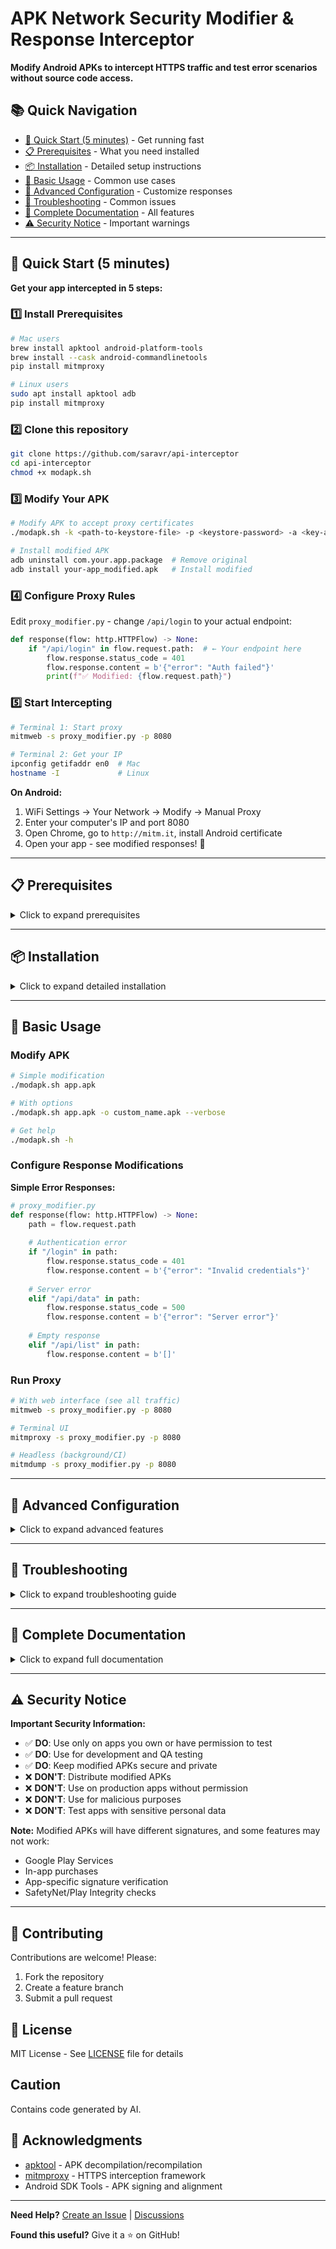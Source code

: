 # APK Network Security Modifier & Response Interceptor

**Modify Android APKs to intercept HTTPS traffic and test error scenarios without source code access.**

## 📚 Quick Navigation

- [🚀 Quick Start (5 minutes)](#-quick-start-5-minutes) - Get running fast
- [📋 Prerequisites](#-prerequisites) - What you need installed
- [📦 Installation](#-installation) - Detailed setup instructions
- [🎯 Basic Usage](#-basic-usage) - Common use cases
- [🔧 Advanced Configuration](#-advanced-configuration) - Customize responses
- [🐛 Troubleshooting](#-troubleshooting) - Common issues
- [📖 Complete Documentation](#-complete-documentation) - All features
- [⚠️ Security Notice](#️-security-notice) - Important warnings

---

## 🚀 Quick Start (5 minutes)

**Get your app intercepted in 5 steps:**

### 1️⃣ Install Prerequisites
```bash
# Mac users
brew install apktool android-platform-tools
brew install --cask android-commandlinetools
pip install mitmproxy

# Linux users
sudo apt install apktool adb
pip install mitmproxy
```

### 2️⃣ Clone this repository
```bash
git clone https://github.com/saravr/api-interceptor
cd api-interceptor
chmod +x modapk.sh
```

### 3️⃣ Modify Your APK
```bash
# Modify APK to accept proxy certificates
./modapk.sh -k <path-to-keystore-file> -p <keystore-password> -a <key-alias> your-app.apk

# Install modified APK
adb uninstall com.your.app.package  # Remove original
adb install your-app_modified.apk   # Install modified
```

### 4️⃣ Configure Proxy Rules
Edit `proxy_modifier.py` - change `/api/login` to your actual endpoint:
```python
def response(flow: http.HTTPFlow) -> None:
    if "/api/login" in flow.request.path:  # ← Your endpoint here
        flow.response.status_code = 401
        flow.response.content = b'{"error": "Auth failed"}'
        print(f"✅ Modified: {flow.request.path}")
```

### 5️⃣ Start Intercepting
```bash
# Terminal 1: Start proxy
mitmweb -s proxy_modifier.py -p 8080

# Terminal 2: Get your IP
ipconfig getifaddr en0  # Mac
hostname -I             # Linux
```

**On Android:**
1. WiFi Settings → Your Network → Modify → Manual Proxy
2. Enter your computer's IP and port 8080
3. Open Chrome, go to `http://mitm.it`, install Android certificate
4. Open your app - see modified responses! 🎉

---

## 📋 Prerequisites

<details>
<summary>Click to expand prerequisites</summary>

### Required Tools

| Tool | Purpose | Install Command |
|------|---------|----------------|
| **apktool** | Decompile/rebuild APKs | `brew install apktool` |
| **Android SDK** | Sign & align APKs | `brew install --cask android-commandlinetools` |
| **Python 3.8+** | Run proxy scripts | Pre-installed on most systems |
| **mitmproxy** | Intercept HTTPS | `pip install mitmproxy` |
| **adb** | Install APKs | `brew install android-platform-tools` |

### Verify Installation
```bash
apktool --version
python3 --version
mitmdump --version
adb --version
```

</details>

---

## 📦 Installation

<details>
<summary>Click to expand detailed installation</summary>

### macOS
```bash
# Install Homebrew if needed
/bin/bash -c "$(curl -fsSL https://raw.githubusercontent.com/Homebrew/install/HEAD/install.sh)"

# Install all tools
brew install apktool android-platform-tools
brew install --cask android-commandlinetools
pip install mitmproxy

# Set Android SDK path
echo 'export ANDROID_HOME="$HOME/Library/Android/sdk"' >> ~/.zshrc
source ~/.zshrc
```

### Ubuntu/Debian
```bash
# Update packages
sudo apt update

# Install tools
sudo apt install apktool adb default-jdk
pip install mitmproxy

# Add Python scripts to PATH
echo 'export PATH="$HOME/.local/bin:$PATH"' >> ~/.bashrc
source ~/.bashrc
```

### Windows
```powershell
# Install Chocolatey package manager
Set-ExecutionPolicy Bypass -Scope Process -Force
[System.Net.ServicePointManager]::SecurityProtocol = [System.Net.ServicePointManager]::SecurityProtocol -bor 3072
iex ((New-Object System.Net.WebClient).DownloadString('https://community.chocolatey.org/install.ps1'))

# Install tools
choco install apktool adb python
pip install mitmproxy
```

</details>

---

## 🎯 Basic Usage

### Modify APK

```bash
# Simple modification
./modapk.sh app.apk

# With options
./modapk.sh app.apk -o custom_name.apk --verbose

# Get help
./modapk.sh -h
```

### Configure Response Modifications

**Simple Error Responses:**
```python
# proxy_modifier.py
def response(flow: http.HTTPFlow) -> None:
    path = flow.request.path
    
    # Authentication error
    if "/login" in path:
        flow.response.status_code = 401
        flow.response.content = b'{"error": "Invalid credentials"}'
    
    # Server error
    elif "/api/data" in path:
        flow.response.status_code = 500
        flow.response.content = b'{"error": "Server error"}'
    
    # Empty response
    elif "/api/list" in path:
        flow.response.content = b'[]'
```

### Run Proxy

```bash
# With web interface (see all traffic)
mitmweb -s proxy_modifier.py -p 8080

# Terminal UI
mitmproxy -s proxy_modifier.py -p 8080

# Headless (background/CI)
mitmdump -s proxy_modifier.py -p 8080
```

---

## 🔧 Advanced Configuration

<details>
<summary>Click to expand advanced features</summary>

### Dynamic Rules Configuration

Create `proxy_rules.json`:
```json
{
  "enabled": true,
  "rules": [
    {
      "path": "/api/login",
      "status": 401,
      "response": {"error": "Authentication failed"}
    },
    {
      "path": "/api/users",
      "status": 200,
      "response": {"users": [], "total": 0}
    },
    {
      "path": "/api/timeout",
      "delay": 30,
      "status": 504,
      "response": "Gateway Timeout"
    }
  ]
}
```

Use with dynamic script:
```python
# dynamic_proxy.py
import json

def response(flow):
    with open('proxy_rules.json') as f:
        rules = json.load(f)
    
    for rule in rules['rules']:
        if rule['path'] in flow.request.path:
            flow.response.status_code = rule['status']
            flow.response.content = json.dumps(rule['response']).encode()
            break
```

### Response Modification Patterns

```python
# Advanced modifications
def response(flow: http.HTTPFlow) -> None:
    import time, random, json
    
    # Simulate network delay
    if "/slow" in flow.request.path:
        time.sleep(5)
        flow.response.status_code = 504
    
    # Random failures (chaos testing)
    elif "/unreliable" in flow.request.path:
        if random.random() > 0.5:
            flow.response.status_code = 503
    
    # Modify existing response
    elif "/profile" in flow.request.path:
        data = json.loads(flow.response.content)
        data['premium'] = False
        data['credits'] = 0
        flow.response.content = json.dumps(data).encode()
    
    # Rate limiting
    elif "/limited" in flow.request.path:
        flow.response.status_code = 429
        flow.response.headers["Retry-After"] = "3600"
```

### Custom Network Security Config

For stubborn apps with certificate pinning:
```xml
<!-- network_security_config.xml -->
<network-security-config>
    <base-config cleartextTrafficPermitted="true">
        <trust-anchors>
            <certificates src="system" />
            <certificates src="user" />
        </trust-anchors>
    </base-config>
    <domain-config>
        <domain includeSubdomains="true">yourdomain.com</domain>
        <trust-anchors>
            <certificates src="user" />
        </trust-anchors>
    </domain-config>
</network-security-config>
```

</details>

---

## 🐛 Troubleshooting

<details>
<summary>Click to expand troubleshooting guide</summary>

### Common Issues

| Problem | Solution |
|---------|----------|
| **"zipalign not found"** | `export ANDROID_HOME="$HOME/Library/Android/sdk"` |
| **"TLS handshake failed"** | Visit `http://mitm.it` on Android, install certificate |
| **"INSTALL_FAILED_INVALID_APK"** | Run: `zipalign -v 4 app.apk app_aligned.apk` |
| **No traffic in proxy** | Check WiFi proxy settings, disable mobile data |
| **App won't connect** | App may detect modification, try emulator |

### Debug Commands

```bash
# Check proxy connection
curl -x http://localhost:8080 http://example.com

# Verify Android proxy
adb shell settings get global http_proxy

# Set proxy via ADB
adb shell settings put global http_proxy 192.168.1.100:8080

# Check installed certificates
adb shell ls /data/misc/user/0/cacerts-added/

# View app package name
adb shell dumpsys package | grep -A1 "Package \["
```

### Certificate Issues

```bash
# Manually install certificate
adb push ~/.mitmproxy/mitmproxy-ca-cert.cer /sdcard/
# Then: Settings → Security → Install from storage

# For Android 11+
# Settings → Security → Encryption & credentials → Install certificate → CA certificate
```

</details>

---

## 📖 Complete Documentation

<details>
<summary>Click to expand full documentation</summary>

### Script Options

#### modapk.sh Options
```bash
Usage: ./modapk.sh <input.apk> [options]

Options:
  -h, --help               Show help message
  -o, --output <file>      Output APK name (default: input_modified.apk)
  -k, --keystore <path>    Custom keystore (default: ~/.android/debug.keystore)
  -p, --password <pass>    Keystore password (default: android)
  -a, --alias <alias>      Key alias (default: androiddebugkey)
  --keep-temp              Keep temporary files for debugging
  --verbose                Show detailed output
```

#### Proxy Interfaces

**mitmweb** - Web Interface
- URL: http://localhost:8081
- Best for: Visual inspection, debugging
- Features: Search, filters, replay requests

**mitmproxy** - Terminal UI
- Navigation: Arrow keys, Enter to inspect
- Best for: Quick terminal-based inspection
- Features: Filters, inline editing

**mitmdump** - Headless
- Best for: Automation, CI/CD, logging
- Features: Scriptable, low resource usage

### API Response Testing Scenarios

```python
# Complete testing scenarios
from mitmproxy import http
import json
import time
import random

class ResponseModifier:
    def __init__(self):
        self.request_count = {}
    
    def response(self, flow: http.HTTPFlow) -> None:
        path = flow.request.path
        
        # === ERROR RESPONSES ===
        
        # 400 - Bad Request
        if "/api/validate" in path:
            flow.response.status_code = 400
            flow.response.content = json.dumps({
                "errors": [
                    {"field": "email", "message": "Invalid format"},
                    {"field": "age", "message": "Must be positive"}
                ]
            }).encode()
        
        # 401 - Unauthorized
        elif "/api/secure" in path:
            flow.response.status_code = 401
            flow.response.headers["WWW-Authenticate"] = "Bearer"
            flow.response.content = b'{"error": "Token expired"}'
        
        # 403 - Forbidden
        elif "/api/admin" in path:
            flow.response.status_code = 403
            flow.response.content = b'{"error": "Insufficient permissions"}'
        
        # 404 - Not Found
        elif "/api/user/999" in path:
            flow.response.status_code = 404
            flow.response.content = b'{"error": "User not found"}'
        
        # 429 - Rate Limited
        elif "/api/limited" in path:
            self.request_count[path] = self.request_count.get(path, 0) + 1
            if self.request_count[path] > 3:
                flow.response.status_code = 429
                flow.response.headers["X-RateLimit-Limit"] = "3"
                flow.response.headers["X-RateLimit-Remaining"] = "0"
                flow.response.headers["Retry-After"] = "60"
        
        # 500 - Server Error
        elif "/api/crash" in path:
            flow.response.status_code = 500
            flow.response.content = b'{"error": "Internal server error", "trace": "NullPointerException at line 42"}'
        
        # 503 - Service Unavailable
        elif "/api/maintenance" in path:
            flow.response.status_code = 503
            flow.response.headers["Retry-After"] = "300"
            flow.response.content = b'{"error": "Service under maintenance"}'
        
        # === SPECIAL SCENARIOS ===
        
        # Timeout simulation
        elif "/api/timeout" in path:
            time.sleep(35)  # Most apps timeout at 30s
        
        # Partial response (connection dropped)
        elif "/api/partial" in path:
            flow.response.content = b'{"data": [1, 2, 3'  # Incomplete JSON
        
        # Large response
        elif "/api/huge" in path:
            data = [{"id": i, "data": "x" * 1000} for i in range(10000)]
            flow.response.content = json.dumps(data).encode()
        
        # Slow response (byte by byte)
        elif "/api/drip" in path:
            # This simulates a very slow connection
            original = flow.response.content
            flow.response.stream = lambda chunks: self.drip_response(original, chunks)
        
        # Redirect loop
        elif "/api/redirect" in path:
            flow.response.status_code = 302
            flow.response.headers["Location"] = "/api/redirect"
        
        # Invalid content-type
        elif "/api/wrong-type" in path:
            flow.response.headers["Content-Type"] = "text/html"
            # But the body is JSON
        
        # Corrupted encoding
        elif "/api/corrupt" in path:
            flow.response.headers["Content-Encoding"] = "gzip"
            # But the content is not gzipped
    
    def drip_response(self, content, chunks):
        """Simulate very slow response"""
        import time
        for byte in content:
            time.sleep(0.1)  # 100ms per byte
            yield bytes([byte])

addons = [ResponseModifier()]
```

### Testing Patterns

#### Pattern 1: Progressive Degradation
```python
# Test how app handles degrading service
class ProgressiveDegradation:
    def __init__(self):
        self.health = 100
    
    def response(self, flow):
        self.health -= 5  # Degrade by 5% each request
        
        if self.health > 50:
            pass  # Normal response
        elif self.health > 25:
            time.sleep(2)  # Slow
        elif self.health > 0:
            flow.response.status_code = 503  # Errors
        else:
            flow.kill()  # Connection drops
```

#### Pattern 2: Chaos Engineering
```python
# Random failures for resilience testing
import random

def response(flow):
    chaos = random.random()
    
    if chaos < 0.1:  # 10% complete failure
        flow.response.status_code = 500
    elif chaos < 0.2:  # 10% timeout
        time.sleep(30)
    elif chaos < 0.3:  # 10% malformed
        flow.response.content = b'not json'
    # 70% normal
```

#### Pattern 3: State-based Testing
```python
# Different responses based on state
class StatefulTester:
    def __init__(self):
        self.logged_in = False
        self.request_count = 0
    
    def response(self, flow):
        self.request_count += 1
        
        if "/login" in flow.request.path:
            if self.request_count < 3:
                flow.response.status_code = 401
            else:
                self.logged_in = True
                flow.response.status_code = 200
        
        elif not self.logged_in:
            flow.response.status_code = 403
```

### Integration Examples

#### With Jest/Mocha Tests
```javascript
// test-with-proxy.js
describe('Error Handling', () => {
    beforeAll(async () => {
        // Start proxy with error rules
        await exec('./start-proxy.sh error-rules.json');
    });
    
    it('handles 401 gracefully', async () => {
        const result = await app.login('user', 'pass');
        expect(result.error).toBe('Invalid credentials');
        expect(app.isLoggedIn).toBe(false);
    });
    
    it('retries on 503', async () => {
        const result = await app.fetchData();
        expect(app.retryCount).toBeGreaterThan(0);
    });
});
```

#### With CI/CD Pipeline
```yaml
# .github/workflows/error-testing.yml
name: Error Response Testing

on: [push, pull_request]

jobs:
  test-error-handling:
    runs-on: ubuntu-latest
    
    steps:
      - uses: actions/checkout@v2
      
      - name: Setup Python
        uses: actions/setup-python@v2
        with:
          python-version: '3.9'
      
      - name: Install dependencies
        run: |
          pip install mitmproxy
          sudo apt-get install apktool adb
      
      - name: Modify APK
        run: ./modapk.sh app-release.apk
      
      - name: Start Android emulator
        uses: reactivecircus/android-emulator-runner@v2
        with:
          api-level: 29
          script: |
            # Install modified APK
            adb install app-release_modified.apk
            
            # Start proxy
            mitmdump -s proxy_modifier.py -p 8080 &
            
            # Configure proxy
            adb shell settings put global http_proxy 10.0.2.2:8080
            
            # Run tests
            adb shell am instrument -w com.app.test/androidx.test.runner.AndroidJUnitRunner
```

#### With Docker
```dockerfile
# Dockerfile
FROM python:3.9-slim

RUN pip install mitmproxy
COPY proxy_modifier.py /app/
COPY proxy_rules.json /app/

WORKDIR /app
EXPOSE 8080 8081

CMD ["mitmdump", "-s", "proxy_modifier.py", "-p", "8080"]
```

```bash
# Run proxy in Docker
docker build -t android-proxy .
docker run -p 8080:8080 -p 8081:8081 android-proxy
```

### Performance Testing

```python
# performance_test.py
from mitmproxy import http
import time
import json

class PerformanceTester:
    def __init__(self):
        self.latencies = []
    
    def response(self, flow: http.HTTPFlow):
        # Add artificial latency
        latency = len(flow.response.content) / 1000  # 1ms per KB
        time.sleep(latency)
        
        # Track performance
        self.latencies.append({
            'path': flow.request.path,
            'method': flow.request.method,
            'latency': latency,
            'size': len(flow.response.content),
            'status': flow.response.status_code
        })
        
        # Every 100 requests, save stats
        if len(self.latencies) % 100 == 0:
            with open('performance.json', 'w') as f:
                json.dump(self.latencies, f)
```

</details>

---

## ⚠️ Security Notice

**Important Security Information:**

- ✅ **DO**: Use only on apps you own or have permission to test
- ✅ **DO**: Use for development and QA testing
- ✅ **DO**: Keep modified APKs secure and private
- ❌ **DON'T**: Distribute modified APKs
- ❌ **DON'T**: Use on production apps without permission
- ❌ **DON'T**: Use for malicious purposes
- ❌ **DON'T**: Test apps with sensitive personal data

**Note:** Modified APKs will have different signatures, and some features may not work:
- Google Play Services
- In-app purchases  
- App-specific signature verification
- SafetyNet/Play Integrity checks

---

## 🤝 Contributing

Contributions are welcome! Please:
1. Fork the repository
2. Create a feature branch
3. Submit a pull request

## 📄 License

MIT License - See [LICENSE](LICENSE) file for details

## Caution

Contains code generated by AI.

## 🙏 Acknowledgments

- [apktool](https://apktool.org/) - APK decompilation/recompilation
- [mitmproxy](https://mitmproxy.org/) - HTTPS interception framework
- Android SDK Tools - APK signing and alignment

---

**Need Help?** [Create an Issue](https://github.com/YOUR_REPO/issues) | [Discussions](https://github.com/YOUR_REPO/discussions)

**Found this useful?** Give it a ⭐ on GitHub!
